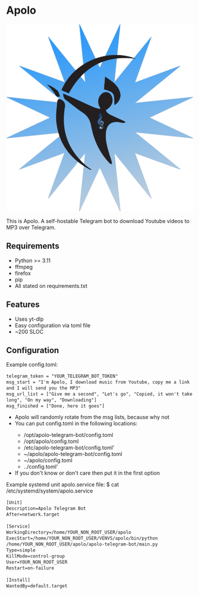 # Apolo

![Logo](https://github.com/ddoyaguez/apolo-telegram-bot/blob/master/apolo_logo.png?raw=true)

This is Apolo. A self-hostable Telegram bot to download Youtube videos to MP3 over Telegram.

## Requirements
<ul>
    <li>Python >= 3.11</li>
    <li>ffmpeg</li>
    <li>firefox</li>
    <li>pip</li>
    <li>All stated on requirements.txt</li>
</ul>


## Features
<ul>
    <li>Uses yt-dlp</li>
    <li>Easy configuration via toml file</li>
    <li>~200 SLOC</li>
</ul>

## Configuration
Example config.toml:

```
telegram_token = "YOUR_TELEGRAM_BOT_TOKEN"
msg_start = "I'm Apolo, I download music from Youtube, copy me a link and I will send you the MP3"
msg_url_list = ["Give me a second", "Let's go", "Copied, it won't take long", "On my way", "Downloading"]
msg_finished = ["Done, here it goes"]
```
<ul>
    <li>Apolo will randomly rotate from the msg lists, because why not</li>
    <li>You can put config.toml in the following locations:</li>
    <ul>
        <li>/opt/apolo-telegram-bot/config.toml</li>
        <li>/opt/apolo/config.toml</li>
        <li>/etc/apolo-telegram-bot/config.toml'</li>
        <li>~/apolo/apolo-telegram-bot/config.toml</li>
        <li>~/apolo/config.toml</li>
        <li>../config.toml'</li>
    </ul>
    <li>If you don't know or don't care then put it in the first option</li>
</ul>

Example systemd unit apolo.service file:
$ cat /etc/systemd/system/apolo.service
```
[Unit]
Description=Apolo Telegram Bot
After=network.target

[Service]
WorkingDirectory=/home/YOUR_NON_ROOT_USER/apolo
ExecStart=/home/YOUR_NON_ROOT_USER/VENVS/apolo/bin/python /home/YOUR_NON_ROOT_USER/apolo/apolo-telegram-bot/main.py
Type=simple
KillMode=control-group
User=YOUR_NON_ROOT_USER
Restart=on-failure

[Install]
WantedBy=default.target

```



